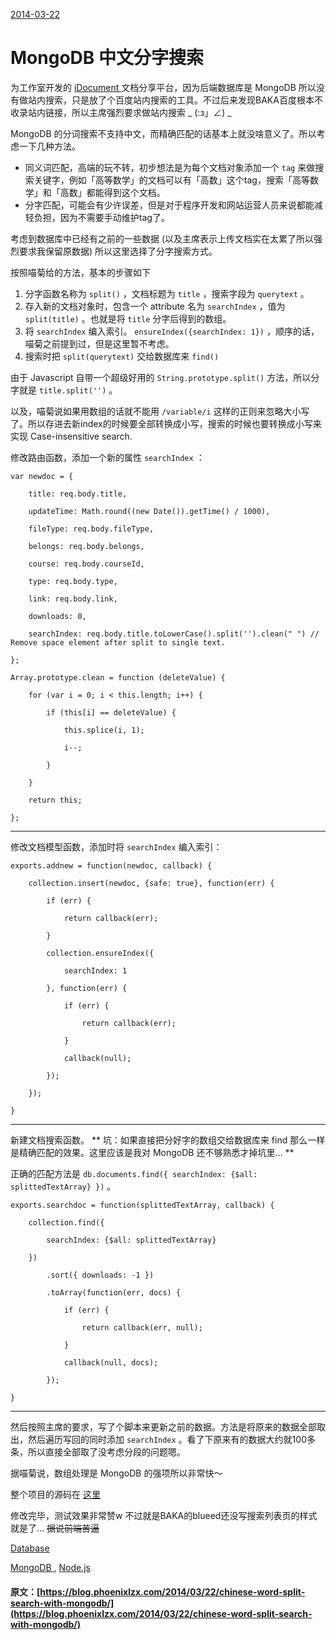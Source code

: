 [ 2014-03-22 ](/2014/03/22/chinese-word-split-search-with-mongodb/)

#  MongoDB 中文分字搜索 

为工作室开发的 [ iDocument ](http://idoc.nuister.org) 文档分享平台，因为后端数据库是 MongoDB 所以没有做站内搜索，只是放了个百度站内搜索的工具。不过后来发现BAKA百度根本不收录站内链接，所以主席强烈要求做站内搜索 _ (:з」∠) _

MongoDB 的分词搜索不支持中文，而精确匹配的话基本上就没啥意义了。所以考虑一下几种方法。 

  * 同义词匹配，高端的玩不转，初步想法是为每个文档对象添加一个 ` tag ` 来做搜索关键字，例如「高等数学」的文档可以有「高数」这个tag，搜索「高等数学」和「高数」都能得到这个文档。 
  * 分字匹配，可能会有少许误差，但是对于程序开发和网站运营人员来说都能减轻负担，因为不需要手动维护tag了。 

考虑到数据库中已经有之前的一些数据 (以及主席表示上传文档实在太累了所以强烈要求我保留原数据) 所以这里选择了分字搜索方式。 

按照喵菊给的方法，基本的步骤如下 

  1. 分字函数名称为 ` split() ` ，文档标题为 ` title ` ，搜索字段为 ` querytext ` 。 
  2. 存入新的文档对象时，包含一个 attribute 名为 ` searchIndex ` ，值为 ` split(title) ` 。也就是将 ` title ` 分字后得到的数组。 
  3. 将 ` searchIndex ` 编入索引。 ` ensureIndex({searchIndex: 1}) ` ，顺序的话，喵菊之前提到过，但是这里暂不考虑。 
  4. 搜索时把 ` split(querytext) ` 交给数据库来 ` find() `

由于 Javascript 自带一个超级好用的 ` String.prototype.split() ` 方法，所以分字就是 ` title.split('') ` 。 

以及，喵菊说如果用数组的话就不能用 ` /variable/i ` 这样的正则来忽略大小写了。所以存进去新index的时候要全部转换成小写，搜索的时候也要转换成小写来实现 Case-insensitive search. 

修改路由函数，添加一个新的属性 ` searchIndex ` ： 
    
    
    var newdoc = {
    
        title: req.body.title,
    
        updateTime: Math.round((new Date()).getTime() / 1000),
    
        fileType: req.body.fileType,
    
        belongs: req.body.belongs,
    
        course: req.body.courseId,
    
        type: req.body.type,
    
        link: req.body.link,
    
        downloads: 0,
    
        searchIndex: req.body.title.toLowerCase().split('').clean(" ") // Remove space element after split to single text.
    
    };
    
    Array.prototype.clean = function (deleteValue) {
    
        for (var i = 0; i < this.length; i++) {
    
            if (this[i] == deleteValue) {
    
                this.splice(i, 1);
    
                i--;
    
            }
    
        }
    
        return this;
    
    };  
  
---  
  
修改文档模型函数，添加时将 ` searchIndex ` 编入索引： 
    
    
    exports.addnew = function(newdoc, callback) {
    
        collection.insert(newdoc, {safe: true}, function(err) {
    
            if (err) {
    
                return callback(err);
    
            }
    
            collection.ensureIndex({
    
                searchIndex: 1
    
            }, function(err) {
    
                if (err) {
    
                    return callback(err);
    
                }
    
                callback(null);
    
            });
    
        });
    
    }  
  
---  
  
新建文档搜索函数。 ** 坑：如果直接把分好字的数组交给数据库来 find 那么一样是精确匹配的效果。这里应该是我对 MongoDB 还不够熟悉才掉坑里… **

正确的匹配方法是 ` db.documents.find({ searchIndex: {$all: splittedTextArray} }) ` 。 
    
    
    exports.searchdoc = function(splittedTextArray, callback) {
    
        collection.find({
    
            searchIndex: {$all: splittedTextArray}
    
        })
    
            .sort({ downloads: -1 })
    
            .toArray(function(err, docs) {
    
                if (err) {
    
                    return callback(err, null);
    
                }
    
                callback(null, docs);
    
            });
    
    }  
  
---  
  
然后按照主席的要求，写了个脚本来更新之前的数据。方法是将原来的数据全部取出，然后遍历写回的同时添加 ` searchIndex ` 。看了下原来有的数据大约就100多条，所以直接全部取了没考虑分段的问题嗯。 

据喵菊说，数组处理是 MongoDB 的强项所以非常快～ 

整个项目的源码在 [ 这里 ](https://github.com/DuoHuoStudio/iDocument)

修改完毕，测试效果非常赞w 不过就是BAKA的blueed还没写搜索列表页的样式就是了… <del> 据说前端苦逼 </del>

[ Database ](/categories/Database/)

[ MongoDB ](/tags/MongoDB/) , [ Node.js ](/tags/Node-js/)
#### 原文：[https://blog.phoenixlzx.com/2014/03/22/chinese-word-split-search-with-mongodb/](https://blog.phoenixlzx.com/2014/03/22/chinese-word-split-search-with-mongodb/)